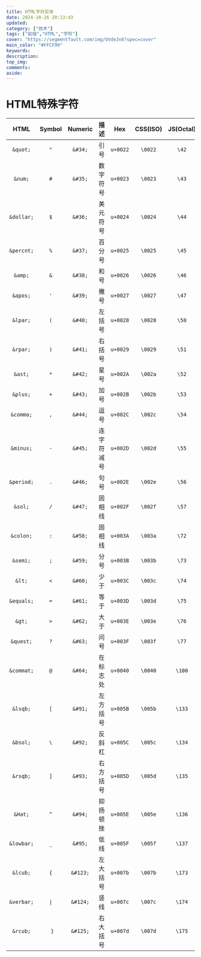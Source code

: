 ```yaml
---
title: HTML字符实体
date: 2024-10-26 20:13:43
updated:
category: ["技术"]
tags: ["前端","HTML","字符"]
cover: "https://segmentfault.com/img/bVdeJn8?spec=cover"
main_color: "#FFCF99"
keywords:
description:
top_img:
comments:
aside:
---
```

# HTML特殊字符 #
|HTML|Symbol|Numeric|描述|Hex|CSS(ISO)|JS(Octal)|
|:----:|:----:|:----:|----|:----:|:----:|:----:|
|`&quot;`|`"`|`&#34;`|引号|`u+0022`|`\0022`|`\42`|
|`&num;`|`#`|`&#35;`|数字符号|`u+0023`|`\0023`|`\43`|
|`&dollar;`|`$`|`&#36;`|美元符号|`u+0024`|`\0024`|`\44`|
|`&percnt;`|`%`|`&#37;`|百分号|`u+0025`|`\0025`|`\45`|
|`&amp;`|`&`|`&#38;`|和号|`u+0026`|`\0026`|`\46`|
|`&apos;`|`'`|`&#39;`|撇号|`u+0027`|`\0027`|`\47`|
|`&lpar;`|`(`|`&#40;`|左括号|`u+0028`|`\0028`|`\50`|
|`&rpar;`|`)`|`&#41;`|右括号|`u+0029`|`\0029`|`\51`|
|`&ast;`|`*`|`&#42;`|星号|`u+002A`|`\002a`|`\52`|
|`&plus;`|`+`|`&#43;`|加号|`u+002B`|`\002b`|`\53`|
|`&comma;`|`,`|`&#44;`|逗号|`u+002C`|`\002c`|`\54`|
|`&minus;`|`-`|`&#45;`|连字符减号|`u+002D`|`\002d`|`\55`|
|`&period;`|`.`|`&#46;`|句号|`u+002E`|`\002e`|`\56`|
|`&sol;`|`/`|`&#47;`|固相线|`u+002F`|`\002f`|`\57`|
|`&colon;`|`:`|`&#58;`|固相线|`u+003A`|`\003a`|`\72`|
|`&semi;`|`;`|`&#59;`|分号|`u+003B`|`\003b`|`\73`|
|`&lt;`|`<`|`&#60;`|少于|`u+003C`|`\003c`|`\74`|
|`&equals;`|`=`|`&#61;`|等于|`u+003D`|`\003d`|`\75`|
|`&gt;`|`>`|`&#62;`|大于|`u+003E`|`\003e`|`\76`|
|`&quest;`|`?`|`&#63;`|	问号|`u+003F`|`\003f`|`\77`|
|`&commat;`|`@`|`&#64;`|在标志处|`u+0040`|`\0040`|`\100`|
|`&lsqb;`|`[`|`&#91;`|左方括号|`u+005B`|`\005b`|`\133`|
|`&bsol;`|`\`|`&#92;`|反斜杠|`u+005C`|`\005c`|`\134`|
|`&rsqb;`|`]`|`&#93;`|右方括号|`u+005D`|`\005d`|`\135`|
|`&Hat;`|`^`|`&#94;`|抑扬顿挫|`u+005E`|`\005e`|`\136`|
|`&lowbar;`|`_`|`&#95;`|低线|`u+005F`|`\005f`|`\137`|
|`&lcub;`|`{`|`&#123;`|左大括号|`u+007b`|`\007b`|`\173`|
|`&verbar;`|`\|`|`&#124;`|竖线|`u+007c`|`\007c`|`\174`|
|`&rcub;`|`	}`|`&#125;`|右大括号|`u+007d`|`\007d`|`\175`|
